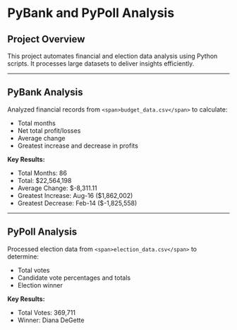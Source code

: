 # PyBank and PyPoll Analysis

## Project Overview

This project automates financial and election data analysis using Python scripts. It processes large datasets to deliver insights efficiently.

---

## PyBank Analysis

Analyzed financial records from `<span>budget_data.csv</span>` to calculate:

* Total months
* Net total profit/losses
* Average change
* Greatest increase and decrease in profits

**Key Results:**

* Total Months: 86
* Total: $22,564,198
* Average Change: $-8,311.11
* Greatest Increase: Aug-16 ($1,862,002)
* Greatest Decrease: Feb-14 ($-1,825,558)

---

## PyPoll Analysis

Processed election data from `<span>election_data.csv</span>` to determine:

* Total votes
* Candidate vote percentages and totals
* Election winner

**Key Results:**

* Total Votes: 369,711
* Winner: Diana DeGette
